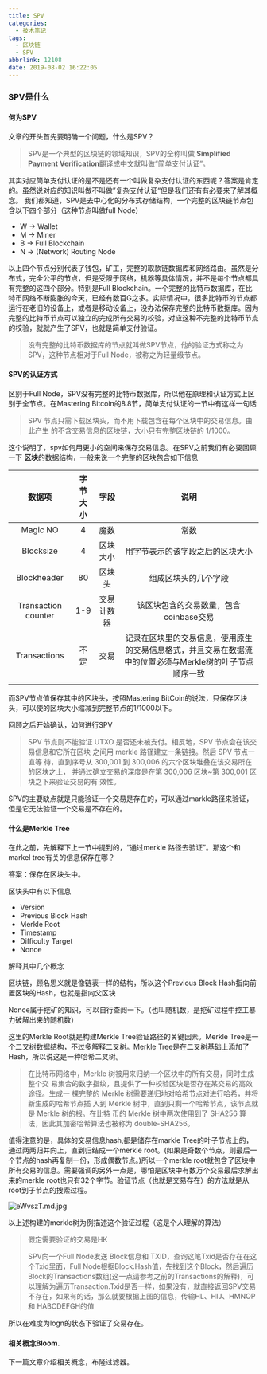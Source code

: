 ```yaml
---
title: SPV
categories:
  - 技术笔记
tags:
  - 区块链
  - SPV
abbrlink: 12108
date: 2019-08-02 16:22:05
---
```


### SPV是什么

#### 何为SPV

文章的开头首先要明确一个问题，什么是SPV？ 

> SPV是一个典型的区块链的领域知识，SPV的全称叫做 **Simplified Payment Verification**翻译成中文就叫做“简单支付认证”。
<!--more--> 

其实对应简单支付认证的是不是还有一个叫做复杂支付认证的东西呢？答案是肯定的。虽然说对应的知识叫做不叫做”复杂支付认证“但是我们还有有必要来了解其概念。 我们都知道，SPV是去中心化的分布式存储结构，一个完整的区块链节点包含以下四个部分（这种节点叫做full Node）

- W ->  Wallet
- M ->  Miner
- B  ->  Full  Blockchain
- N  ->  (Network) Routing Node

以上四个节点分别代表了钱包，矿工，完整的取款链数据库和网络路由。虽然是分布式，完全公平的节点，但是受限于网络，机器等具体情况，并不是每个节点都具有完整的这四个部分。特别是Full Blockchain。一个完整的比特币数据库，在比特币网络不断膨胀的今天，已经有数百G之多。实际情况中，很多比特币的节点都运行在老旧的设备上，或者是移动设备上，没办法保存完整的比特币数据库。因为完整的比特币节点可以独立的完成所有交易的校验，对应这种不完整的比特币节点的校验，就就产生了SPV，也就是简单支付验证。

> 没有完整的比特币数据库的节点就叫做SPV节点，他的验证方式称之为SPV，这种节点相对于Full Node，被称之为轻量级节点。

#### SPV的认证方式

区别于Full Node，SPV没有完整的比特币数据库，所以他在原理和认证方式上区别于全节点。在Mastering Bitcoin的8.8节，简单支付认证的一节中有这样一句话

> SPV 节点只需下载区块头，而不用下载包含在每个区块中的交易信息。由此产生 的不含交易信息的区块链，大小只有完整区块链的 1/1000。

这个说明了，spv如何用更小的空间来保存交易信息。在SPV之前我们有必要回顾一下 **区块**的数据结构，一般来说一个完整的区块包含如下信息

|       数据项        | 字节大小 |    字段    |                             说明                             |
| :-----------------: | :------: | :--------: | :----------------------------------------------------------: |
|      Magic NO       |    4     |    魔数    |                             常数                             |
|      Blocksize      |    4     |  区块大小  |               用字节表示的该字段之后的区块大小               |
|     Blockheader     |    80    |   区块头   |                     组成区块头的几个字段                     |
| Transaction counter |   1-9    | 交易计数器 |            该区块包含的交易数量，包含coinbase交易            |
|    Transactions     |   不定   |    交易    | 记录在区块里的交易信息，使用原生的交易信息格式，并且交易在数据流中的位置必须与Merkle树的叶子节点顺序一致 |
|                     |          |            |                                                              |

而SPV节点值保存其中的区块头，按照Mastering BitCoin的说法，只保存区块头，可以使的区块大小缩减到完整节点的1/1000以下。

回顾之后开始确认，如何进行SPV

> SPV 节点则不能验证 UTXO 是否还未被支付。相反地，SPV 节点会在该交易信息和它所在区块 之间用 merkle 路径建立一条链接。然后 SPV 节点一直等 待，直到序号从 300,001 到 300,006 的六个区块堆叠在该交易所在的区块之上， 并通过确立交易的深度是在第 300,006 区块~第 300,001 区块之下来验证交易的有 效性。

SPV的主要缺点就是只能验证一个交易是存在的，可以通过markle路径来验证，但是它无法验证一个交易是不存在的。

#### 什么是Merkle Tree

在此之前，先解释下上一节中提到的，“通过merkle 路径去验证”。那这个和markel tree有关的信息保存在哪？

答案：保存在区块头中。

区块头中有以下信息

- Version
- Previous Block Hash
- Merkle Root
- Timestamp
- Difficulty Target
- Nonce

解释其中几个概念

区块链，顾名思义就是像链表一样的结构，所以这个Previous Block Hash指向前置区块的Hash，也就是指向父区块

Nonce属于挖矿的知识，可以自行查阅一下。（也叫随机数，是挖矿过程中控工暴力破解出来的随机数）

这里的Merkle Root就是构建Merkle Tree验证路径的关键因素。Merkle Tree是一个二叉树数据结构，不过多解释二叉树。Merkle Tree是在二叉树基础上添加了Hash，所以说这是一种哈希二叉树。

> 在比特币网络中，Merkle 树被用来归纳一个区块中的所有交易，同时生成整个交 易集合的数字指纹，且提供了一种校验区块是否存在某交易的高效途径。生成一 棵完整的 Merkle 树需要递归地对哈希节点对进行哈希，并将新生成的哈希节点插 入到 Merkle 树中，直到只剩一个哈希节点，该节点就是 Merkle 树的根。在比特 币的 Merkle 树中两次使用到了 SHA256 算法，因此其加密哈希算法也被称为 double-SHA256。

值得注意的是，具体的交易信息hash,都是储存在markle Tree的叶子节点上的，通过两两归并向上，直到归结成一个merkle root。(如果是奇数个节点，则最后一个节点的hash再复制一份，形成偶数节点。)所以一个merkle root就包含了区块中所有交易的信息。需要强调的另外一点是，哪怕是区块中有数万个交易最后求解出来的merkle root也只有32个字节。验证节点（也就是交易存在）的方法就是从root到子节点的搜索过程。

![eWvszT.md.jpg](https://s2.ax1x.com/2019/08/06/eWvszT.md.jpg)

以上述构建的merkle树为例描述这个验证过程（这是个人理解的算法）

> 假定需要验证的交易是HK
>
> SPV向一个Full Node发送 Block信息和 TXID，查询这笔Txid是否存在在这个Txid里面，Full Node根据Block.Hash值，先找到这个Block，然后遍历Block的Transactions数组(这一点请参考之前的Transactions的解释)，可以理解为遍历Transaction.Txid是否一样，如果没有，就直接返回SPV交易不存在，如果有的话，那么就要根据上图的信息，传输HL、HIJ、HMNOP 和 HABCDEFGH的值

所以在难度为logn的状态下验证了交易存在。

#### 相关概念Bloom.

下一篇文章介绍相关概念，布隆过滤器。